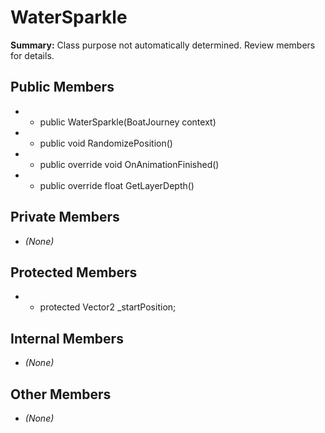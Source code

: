 # WaterSparkle

**Summary:** Class purpose not automatically determined. Review members for details.

## Public Members
- - public WaterSparkle(BoatJourney context)
- - public void RandomizePosition()
- - public override void OnAnimationFinished()
- - public override float GetLayerDepth()

## Private Members
- *(None)*

## Protected Members
- - protected Vector2 _startPosition;

## Internal Members
- *(None)*

## Other Members
- *(None)*
